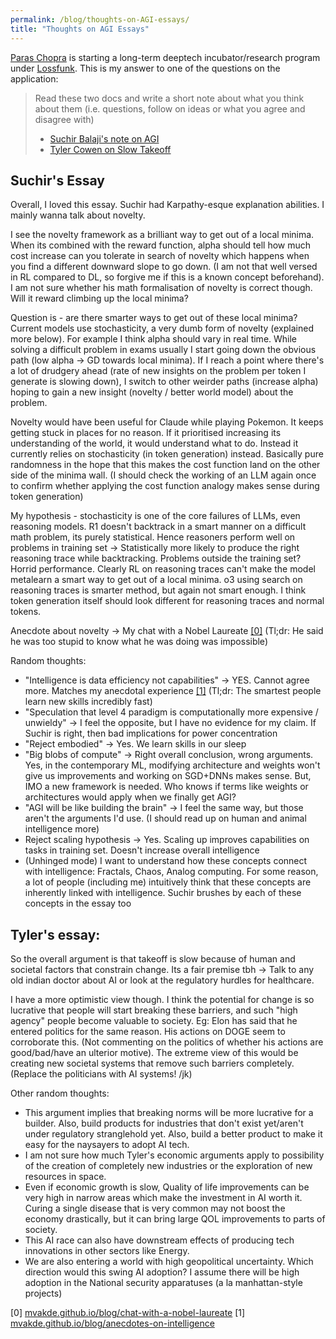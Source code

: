 ```yaml
---
permalink: /blog/thoughts-on-AGI-essays/
title: "Thoughts on AGI Essays"
---
```

[Paras Chopra](https://invertedpassion.com/about/) is starting a long-term deeptech incubator/research program under [Lossfunk](lossfunk.com). This is my answer to one of the questions on the application:  
> Read these two docs and write a short note about what you think about them (i.e. questions, follow on ideas or what you agree and disagree with)
> - [Suchir Balaji's note on AGI](https://docs.google.com/document/d/1ItRqrpgQHJ05rQx0zc26t1_NgpUcw3znwTWpXxqH8uI/edit?tab=t.0#heading=h.qslpqdtnxw1r)
> - [Tyler Cowen on Slow Takeoff](https://marginalrevolution.com/marginalrevolution/2025/02/why-i-think-ai-take-off-is-relatively-slow.html)

## Suchir's Essay
Overall, I loved this essay. Suchir had Karpathy-esque explanation abilities. I mainly wanna talk about novelty.

I see the novelty framework as a brilliant way to get out of a local minima. When its combined with the reward function, alpha should tell how much cost increase can you tolerate in search of novelty which happens when you find a different downward slope to go down. (I am not that well versed in RL compared to DL, so forgive me if this is a known concept beforehand). I am not sure whether his math formalisation of novelty is correct though. Will it reward climbing up the local minima?

Question is - are there smarter ways to get out of these local minima? Current models use stochasticity, a very dumb form of novelty (explained more below). For example I think alpha should vary in real time. While solving a difficult problem in exams usually I start going down the obvious path (low alpha -> GD towards local minima). If I reach a point where there's a lot of drudgery ahead (rate of new insights on the problem per token I generate is slowing down), I switch to other weirder paths (increase alpha) hoping to gain a new insight (novelty / better world model) about the problem. 

Novelty would have been useful for Claude while playing Pokemon. It keeps getting stuck in places for no reason. If it prioritised increasing its understanding of the world, it would understand what to do. Instead it currently relies on stochasticity (in token generation) instead. Basically pure randomness in the hope that this makes the cost function land on the other side of the minima wall. (I should check the working of an LLM again once to confirm whether applying the cost function analogy makes sense during token generation)

My hypothesis - stochasticity is one of the core failures of LLMs, even reasoning models. R1 doesn't backtrack in a smart manner on a difficult math problem, its purely statistical. Hence reasoners perform well on problems in training set -> Statistically more likely to produce the right reasoning trace while backtracking. Problems outside the training set? Horrid performance. Clearly RL on reasoning traces can't make the model metalearn a smart way to get out of a local minima. o3 using search on reasoning traces is smarter method, but again not smart enough. I think token generation itself should look different for reasoning traces and normal tokens.

Anecdote about novelty -> My chat with a Nobel Laureate [[0]](../chat-with-a-nobel-laureate) (Tl;dr: He said he was too stupid to know what he was doing was impossible)

Random thoughts:
- "Intelligence is data efficiency not capabilities" -> YES. Cannot agree more. Matches my anecdotal experience [[1]](../anecdotes-on-intelligence) (Tl;dr: The smartest people learn new skills incredibly fast)
- "Speculation that level 4 paradigm is computationally more expensive / unwieldy" -> I feel the opposite, but I have no evidence for my claim. If Suchir is right, then bad implications for power concentration
- "Reject embodied" -> Yes. We learn skills in our sleep
- "Big blobs of compute" -> Right overall conclusion, wrong arguments. Yes, in the contemporary ML, modifying architecture and weights won't give us improvements and working on SGD+DNNs makes sense. But, IMO a new framework is needed. Who knows if terms like weights or architectures would apply when we finally get AGI?
- "AGI will be like building the brain" -> I feel the same way, but those aren't the arguments I'd use. (I should read up on human and animal intelligence more)
- Reject scaling hypothesis -> Yes. Scaling up improves capabilities on tasks in training set. Doesn't increase overall intelligence
- (Unhinged mode) I want to understand how these concepts connect with intelligence: Fractals, Chaos, Analog computing. For some reason, a lot of people (including me) intuitively think that these concepts are inherently linked with intelligence. Suchir brushes by each of these concepts in the essay too

## Tyler's essay: 
So the overall argument is that takeoff is slow because of human and societal factors that constrain change. Its a fair premise tbh -> Talk to any old indian doctor about AI or look at the regulatory hurdles for healthcare.

I have a more optimistic view though. I think the potential for change is so lucrative that people will start breaking these barriers, and such "high agency" people become valuable to society. Eg: Elon has said that he entered politics for the same reason. His actions on DOGE seem to corroborate this. (Not commenting on the politics of whether his actions are good/bad/have an ulterior motive). The extreme view of this would be creating new societal systems that remove such barriers completely. (Replace the politicians with AI systems! /jk)

Other random thoughts:
- This argument implies that breaking norms will be more lucrative for a builder. Also, build products for industries that don't exist yet/aren't under regulatory stranglehold yet. Also, build a better product to make it easy for the naysayers to adopt AI tech.
- I am not sure how much Tyler's economic arguments apply to possibility of the creation of completely new industries or the exploration of new resources in space. 
- Even if economic growth is slow, Quality of life improvements can be very high in narrow areas which make the investment in AI worth it. Curing a single disease that is very common may not boost the economy drastically, but it can bring large QOL improvements to parts of society. 
- This AI race can also have downstream effects of producing tech innovations in other sectors like Energy.
- We are also entering a world with high geopolitical uncertainty. Which direction would this swing AI adoption? I assume there will be high adoption in the National security apparatuses (a la manhattan-style projects)

[0] [mvakde.github.io/blog/chat-with-a-nobel-laureate](../chat-with-a-nobel-laureate)
[1] [mvakde.github.io/blog/anecdotes-on-intelligence](../anecdotes-on-intelligence)